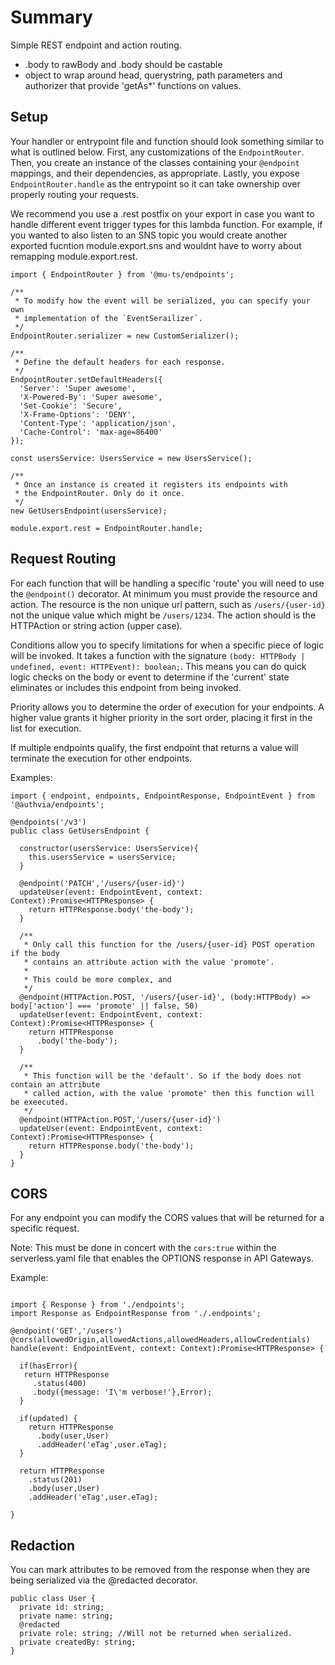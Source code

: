 # Summary

Simple REST endpoint and action routing.

- .body to rawBody and .body should be castable
- object to wrap around head, querystring, path parameters and authorizer that provide 'getAs\*' functions on values.

## Setup

Your handler or entrypoint file and function should look something similar to what is outlined below. First, any customizations of the `EndpointRouter`. Then, you create an instance of the classes containing your `@endpoint` mappings, and their dependencies, as appropriate. Lastly, you expose `EndpointRouter.handle` as the entrypoint so it can take ownership over properly routing your requests.

We recommend you use a .rest postfix on your export in case you want to handle different event trigger types for this lambda function. For example, if you wanted to also listen to an SNS topic you would create another exported fucntion module.export.sns and wouldnt have to worry about remapping module.export.rest.

```
import { EndpointRouter } from '@mu-ts/endpoints';

/**
 * To modify how the event will be serialized, you can specify your own
 * implementation of the `EventSerailizer`.
 */
EndpointRouter.serializer = new CustomSerializer();

/**
 * Define the default headers for each response.
 */
EndpointRouter.setDefaultHeaders({
  'Server': 'Super awesome',
  'X-Powered-By': 'Super awesome',
  'Set-Cookie': 'Secure',
  'X-Frame-Options': 'DENY',
  'Content-Type': 'application/json',
  'Cache-Control': 'max-age=86400'
});

const usersService: UsersService = new UsersService();

/**
 * Once an instance is created it registers its endpoints with
 * the EndpointRouter. Only do it once.
 */
new GetUsersEndpoint(usersService);

module.export.rest = EndpointRouter.handle;
```

## Request Routing

For each function that will be handling a specific 'route' you will need to use the `@endpoint()` decorator. At minimum you must provide the resource and action. The resource is the non unique url pattern, such as `/users/{user-id}` not the unique value which might be `/users/1234`. The action should is the HTTPAction or string action (upper case).

Conditions allow you to specify limitations for when a specific piece of logic will be invoked. It takes a function with the signature `(body: HTTPBody | undefined, event: HTTPEvent): boolean;`. This means you can do quick logic checks on the body or event to determine if the 'current' state eliminates or includes this endpoint from being invoked.

Priority allows you to determine the order of execution for your endpoints. A higher value grants it higher priority in the sort order, placing it first in the list for execution.

If multiple endpoints qualify, the first endpoint that returns a value will terminate the execution for other endpoints.

Examples:

```
import { endpoint, endpoints, EndpointResponse, EndpointEvent } from '@authvia/endpoints';

@endpoints('/v3')
public class GetUsersEndpoint {

  constructor(usersService: UsersService){
    this.usersService = usersService;
  }

  @endpoint('PATCH','/users/{user-id}')
  updateUser(event: EndpointEvent, context: Context):Promise<HTTPResponse> {
    return HTTPResponse.body('the-body');
  }

  /**
   * Only call this function for the /users/{user-id} POST operation if the body
   * contains an attribute action with the value 'promote'.
   *
   * This could be more complex, and
   */
  @endpoint(HTTPAction.POST, '/users/{user-id}', (body:HTTPBody) => body['action'] === 'promote' || false, 50)
  updateUser(event: EndpointEvent, context: Context):Promise<HTTPResponse> {
    return HTTPResponse
      .body('the-body');
  }

  /**
   * This function will be the 'default'. So if the body does not contain an attribute
   * called action, with the value 'promote' then this function will be exeecuted.
   */
  @endpoint(HTTPAction.POST,'/users/{user-id}')
  updateUser(event: EndpointEvent, context: Context):Promise<HTTPResponse> {
    return HTTPResponse.body('the-body');
  }
}

```

## CORS

For any endpoint you can modify the CORS values that will be returned for a specific request.

Note: This must be done in concert with the `cors:true` within the serverless.yaml file that enables the OPTIONS response in API Gateways.

Example:

```

import { Response } from './endpoints';
import Response as EndpointResponse from './.endpoints';

@endpoint('GET','/users')
@cors(allowedOrigin,allowedActions,allowedHeaders,allowCredentials)
handle(event: EndpointEvent, context: Context):Promise<HTTPResponse> {

  if(hasError){
   return HTTPResponse
     .status(400)
     .body({message: 'I\'m verbose!'},Error);
  }

  if(updated) {
    return HTTPResponse
      .body(user,User)
      .addHeader('eTag',user.eTag);
  }

  return HTTPResponse
    .status(201)
    .body(user,User)
    .addHeader('eTag',user.eTag);

}

```

## Redaction

You can mark attributes to be removed from the response when they are being serialized via the @redacted decorator.

```
public class User {
  private id: string;
  private name: string;
  @redacted
  private role: string; //Will not be returned when serialized.
  private createdBy: string;
}
```
